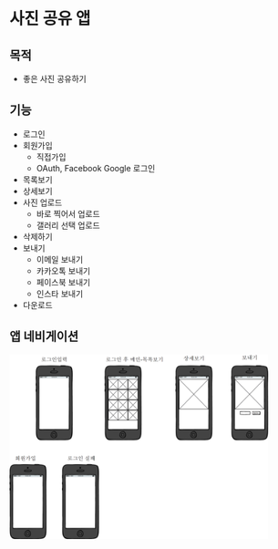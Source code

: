 # 사진 공유 앱
## 목적
* 좋은 사진 공유하기

## 기능
* 로그인
* 회원가입
  * 직접가입
  * OAuth, Facebook Google 로그인
* 목록보기
* 상세보기
* 사진 업로드
  * 바로 찍어서 업로드
  * 갤러리 선택 업로드
* 삭제하기
* 보내기
  * 이메일 보내기
  * 카카오톡 보내기
  * 페이스북 보내기
  * 인스타 보내기
* 다운로드

## 앱 네비게이션
<img src="app-navi.png" style="width: 90%">